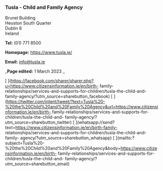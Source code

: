 ###  Tusla - Child and Family Agency

Brunel Building  
Heuston South Quarter  
Dublin 8  
Ireland

**Tel:** (01) 771 8500

**Homepage:** [ https://www.tusla.ie/ ](https://www.tusla.ie/)

**Email:** [ info@tusla.ie ](mailto:info@tusla.ie)

_**Page edited:** 1 March 2023 _

[
](https://facebook.com/sharer/sharer.php?u=https://www.citizensinformation.ie/en/birth-
family-relationships/services-and-supports-for-children/tusla-the-child-and-
family-agency/?utm_source=sharebutton_facebook) [
](https://twitter.com/intent/tweet/?text=Tusla%20-%20the%20Child%20and%20Family%20Agency&url=https://www.citizensinformation.ie/en/birth-
family-relationships/services-and-supports-for-children/tusla-the-child-and-
family-agency/?utm_source=sharebutton_twitter) [
](whatsapp://send?text=https://www.citizensinformation.ie/en/birth-family-
relationships/services-and-supports-for-children/tusla-the-child-and-family-
agency/?utm_source=sharebutton_whatsapp) [
](mailto:?subject=Tusla%20-%20the%20Child%20and%20Family%20Agency&body=https://www.citizensinformation.ie/en/birth-
family-relationships/services-and-supports-for-children/tusla-the-child-and-
family-agency/?utm_source=sharebutton_email) [ ](javascript:void\(0\))

